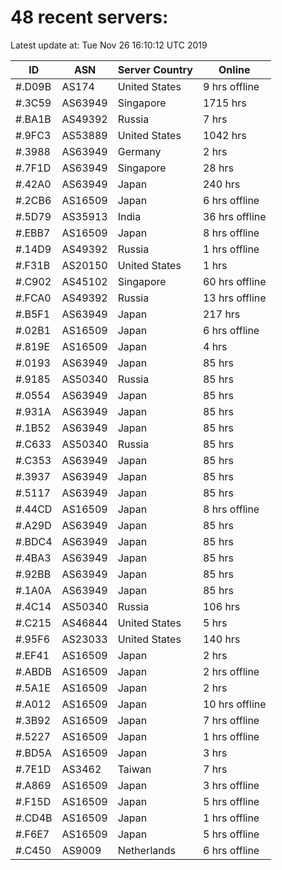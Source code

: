 # 48 recent servers:

Latest update at: Tue Nov 26 16:10:12 UTC 2019

| ID | ASN | Server Country | Online |
| -- | --- | -------------- | ------ |
| #.D09B | AS174 | United States | 9 hrs offline |
| #.3C59 | AS63949 | Singapore | 1715 hrs |
| #.BA1B | AS49392 | Russia | 7 hrs |
| #.9FC3 | AS53889 | United States | 1042 hrs |
| #.3988 | AS63949 | Germany | 2 hrs |
| #.7F1D | AS63949 | Singapore | 28 hrs |
| #.42A0 | AS63949 | Japan | 240 hrs |
| #.2CB6 | AS16509 | Japan | 6 hrs offline |
| #.5D79 | AS35913 | India | 36 hrs offline |
| #.EBB7 | AS16509 | Japan | 8 hrs offline |
| #.14D9 | AS49392 | Russia | 1 hrs offline |
| #.F31B | AS20150 | United States | 1 hrs |
| #.C902 | AS45102 | Singapore | 60 hrs offline |
| #.FCA0 | AS49392 | Russia | 13 hrs offline |
| #.B5F1 | AS63949 | Japan | 217 hrs |
| #.02B1 | AS16509 | Japan | 6 hrs offline |
| #.819E | AS16509 | Japan | 4 hrs |
| #.0193 | AS63949 | Japan | 85 hrs |
| #.9185 | AS50340 | Russia | 85 hrs |
| #.0554 | AS63949 | Japan | 85 hrs |
| #.931A | AS63949 | Japan | 85 hrs |
| #.1B52 | AS63949 | Japan | 85 hrs |
| #.C633 | AS50340 | Russia | 85 hrs |
| #.C353 | AS63949 | Japan | 85 hrs |
| #.3937 | AS63949 | Japan | 85 hrs |
| #.5117 | AS63949 | Japan | 85 hrs |
| #.44CD | AS16509 | Japan | 8 hrs offline |
| #.A29D | AS63949 | Japan | 85 hrs |
| #.BDC4 | AS63949 | Japan | 85 hrs |
| #.4BA3 | AS63949 | Japan | 85 hrs |
| #.92BB | AS63949 | Japan | 85 hrs |
| #.1A0A | AS63949 | Japan | 85 hrs |
| #.4C14 | AS50340 | Russia | 106 hrs |
| #.C215 | AS46844 | United States | 5 hrs |
| #.95F6 | AS23033 | United States | 140 hrs |
| #.EF41 | AS16509 | Japan | 2 hrs |
| #.ABDB | AS16509 | Japan | 2 hrs offline |
| #.5A1E | AS16509 | Japan | 2 hrs |
| #.A012 | AS16509 | Japan | 10 hrs offline |
| #.3B92 | AS16509 | Japan | 7 hrs offline |
| #.5227 | AS16509 | Japan | 1 hrs offline |
| #.BD5A | AS16509 | Japan | 3 hrs |
| #.7E1D | AS3462 | Taiwan | 7 hrs |
| #.A869 | AS16509 | Japan | 3 hrs offline |
| #.F15D | AS16509 | Japan | 5 hrs offline |
| #.CD4B | AS16509 | Japan | 1 hrs offline |
| #.F6E7 | AS16509 | Japan | 5 hrs offline |
| #.C450 | AS9009 | Netherlands | 6 hrs offline |

